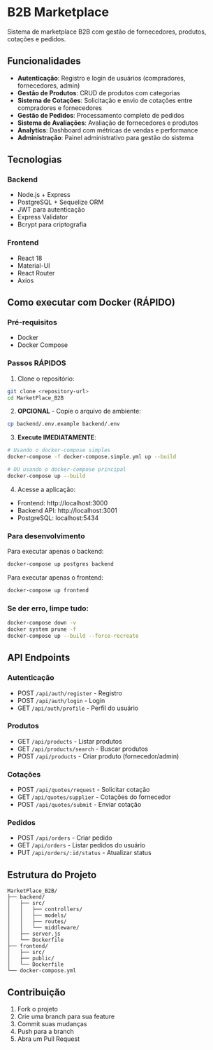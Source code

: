# B2B Marketplace

Sistema de marketplace B2B com gestão de fornecedores, produtos, cotações e pedidos.

## Funcionalidades

- **Autenticação**: Registro e login de usuários (compradores, fornecedores, admin)
- **Gestão de Produtos**: CRUD de produtos com categorias
- **Sistema de Cotações**: Solicitação e envio de cotações entre compradores e fornecedores
- **Gestão de Pedidos**: Processamento completo de pedidos
- **Sistema de Avaliações**: Avaliação de fornecedores e produtos
- **Analytics**: Dashboard com métricas de vendas e performance
- **Administração**: Painel administrativo para gestão do sistema

## Tecnologias

### Backend
- Node.js + Express
- PostgreSQL + Sequelize ORM
- JWT para autenticação
- Express Validator
- Bcrypt para criptografia

### Frontend
- React 18
- Material-UI
- React Router
- Axios

## Como executar com Docker (RÁPIDO)

### Pré-requisitos
- Docker
- Docker Compose

### Passos RÁPIDOS

1. Clone o repositório:
```bash
git clone <repository-url>
cd MarketPlace_B2B
```

2. **OPCIONAL** - Copie o arquivo de ambiente:
```bash
cp backend/.env.example backend/.env
```

3. **Execute IMEDIATAMENTE**:
```bash
# Usando o docker-compose simples
docker-compose -f docker-compose.simple.yml up --build

# OU usando o docker-compose principal
docker-compose up --build
```

4. Acesse a aplicação:
- Frontend: http://localhost:3000
- Backend API: http://localhost:3001
- PostgreSQL: localhost:5434

### Para desenvolvimento

Para executar apenas o backend:
```bash
docker-compose up postgres backend
```

Para executar apenas o frontend:
```bash
docker-compose up frontend
```

### Se der erro, limpe tudo:
```bash
docker-compose down -v
docker system prune -f
docker-compose up --build --force-recreate
```

## API Endpoints

### Autenticação
- POST `/api/auth/register` - Registro
- POST `/api/auth/login` - Login
- GET `/api/auth/profile` - Perfil do usuário

### Produtos
- GET `/api/products` - Listar produtos
- GET `/api/products/search` - Buscar produtos
- POST `/api/products` - Criar produto (fornecedor/admin)

### Cotações
- POST `/api/quotes/request` - Solicitar cotação
- GET `/api/quotes/supplier` - Cotações do fornecedor
- POST `/api/quotes/submit` - Enviar cotação

### Pedidos
- POST `/api/orders` - Criar pedido
- GET `/api/orders` - Listar pedidos do usuário
- PUT `/api/orders/:id/status` - Atualizar status

## Estrutura do Projeto

```
MarketPlace_B2B/
├── backend/
│   ├── src/
│   │   ├── controllers/
│   │   ├── models/
│   │   ├── routes/
│   │   └── middleware/
│   ├── server.js
│   └── Dockerfile
├── frontend/
│   ├── src/
│   ├── public/
│   └── Dockerfile
└── docker-compose.yml
```

## Contribuição

1. Fork o projeto
2. Crie uma branch para sua feature
3. Commit suas mudanças
4. Push para a branch
5. Abra um Pull Request
